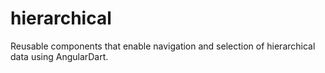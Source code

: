 hierarchical
============
Reusable components that enable navigation and selection of hierarchical data using AngularDart. 
